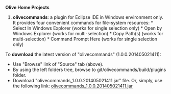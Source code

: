 **Olive Home Projects**

  1. **olivecommands**: a plugin for Eclipse IDE in Windows environment only. It provides four convenient commands for file-system resources:
    * Select In Windows Explorer (works for single selection only)
    * Open by Windows Explorer (works for multi-selection)
    * Copy Path(s) (works for multi-selection)
    * Command Prompt Here (works for single selection only)

To **download** the latest version of "olivecommands" (1.0.0.201405021411):
  * Use "Browse" link of "Source" tab (above).
  * By using the left folders tree, browse to git/olivecommands/build/plugins folder.
  * Download "olivecommands\_1.0.0.201405021411.jar" file.
Or, simply, use the following link: [olivecommands\_1.0.0.201405021411.jar](https://olive-home.googlecode.com/git/olivecommands/build/plugins/olivecommands_1.0.0.201405021411.jar)